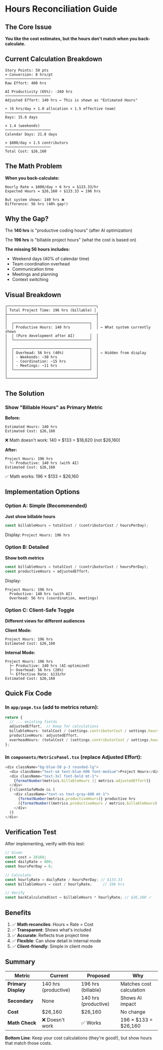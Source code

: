# Hours Reconciliation Guide

## The Core Issue

**You like the cost estimates, but the hours don't match when you back-calculate.**

## Current Calculation Breakdown

```
Story Points: 50 pts
× Conversion: 8 hrs/pt
─────────────────────
Raw Effort: 400 hrs

AI Productivity (65%): -260 hrs
─────────────────────
Adjusted Effort: 140 hrs ← This is shown as "Estimated Hours"

÷ (6 hrs/day × 1.0 allocation × 1.5 effective team)
─────────────────────
Days: 15.6 days

× 1.4 (weekends)
─────────────────────
Calendar Days: 21.8 days

× $800/day × 1.5 contributors
─────────────────────
Total Cost: $26,160
```

## The Math Problem

**When you back-calculate:**
```
Hourly Rate = $800/day ÷ 6 hrs = $133.33/hr
Expected Hours = $26,160 ÷ $133.33 = 196 hrs

But system shows: 140 hrs ❌
Difference: 56 hrs (40% gap!)
```

## Why the Gap?

The **140 hrs** is "productive coding hours" (after AI optimization)

The **196 hrs** is "billable project hours" (what the cost is based on)

**The missing 56 hours includes:**
- Weekend days (40% of calendar time)
- Team coordination overhead
- Communication time
- Meetings and planning
- Context switching

## Visual Breakdown

```
┌─────────────────────────────────────────┐
│ Total Project Time: 196 hrs (billable) │
├─────────────────────────────────────────┤
│                                         │
│  ┌───────────────────────────────────┐  │
│  │ Productive Hours: 140 hrs         │  │ ← What system currently shows
│  │ (Pure development after AI)       │  │
│  └───────────────────────────────────┘  │
│                                         │
│  ┌───────────────────────────────────┐  │
│  │ Overhead: 56 hrs (40%)            │  │ ← Hidden from display
│  │ - Weekends: ~30 hrs               │  │
│  │ - Coordination: ~15 hrs           │  │
│  │ - Meetings: ~11 hrs               │  │
│  └───────────────────────────────────┘  │
│                                         │
└─────────────────────────────────────────┘
```

## The Solution

### Show "Billable Hours" as Primary Metric

**Before:**
```
Estimated Hours: 140 hrs
Estimated Cost: $26,160
```
❌ Math doesn't work: 140 × $133 = $18,620 (not $26,160)

**After:**
```
Project Hours: 196 hrs
  └─ Productive: 140 hrs (with AI)
Estimated Cost: $26,160
```
✅ Math works: 196 × $133 = $26,160

## Implementation Options

### Option A: Simple (Recommended)
**Just show billable hours**

```typescript
const billableHours = totalCost / (contributorCost / hoursPerDay);
```

Display: `Project Hours: 196 hrs`

### Option B: Detailed
**Show both metrics**

```typescript
const billableHours = totalCost / (contributorCost / hoursPerDay);
const productiveHours = adjustedEffort;
```

Display:
```
Project Hours: 196 hrs
  Productive: 140 hrs (with AI)
  Overhead: 56 hrs (coordination, meetings)
```

### Option C: Client-Safe Toggle
**Different views for different audiences**

**Client Mode:**
```
Project Hours: 196 hrs
Estimated Cost: $26,160
```

**Internal Mode:**
```
Project Hours: 196 hrs
  ├─ Productive: 140 hrs (AI-optimized)
  ├─ Overhead: 56 hrs (28%)
  └─ Effective Rate: $133/hr
Estimated Cost: $26,160
```

## Quick Fix Code

### In `app/page.tsx` (add to metrics return):

```typescript
return {
  // ... existing fields
  adjustedEffort,  // Keep for calculations
  billableHours: totalCost / (settings.contributorCost / settings.hoursPerDay),
  productiveHours: adjustedEffort,
  overheadHours: (totalCost / (settings.contributorCost / settings.hoursPerDay)) - adjustedEffort
};
```

### In `components/MetricsPanel.tsx` (replace Adjusted Effort):

```typescript
<div className="bg-blue-50 p-3 rounded-lg">
  <div className="text-sm text-blue-600 font-medium">Project Hours</div>
  <div className="text-3xl font-bold mt-1">
    {formatNumber(metrics.billableHours || metrics.adjustedEffort)}
  </div>
  {!clientSafeMode && (
    <div className="text-xs text-gray-600 mt-1">
      {formatNumber(metrics.productiveHours)} productive hrs
      ({formatNumber((metrics.productiveHours / metrics.billableHours) * 100)}% efficiency)
    </div>
  )}
</div>
```

## Verification Test

After implementing, verify with this test:

```javascript
// Given
const cost = 26160;
const dailyRate = 800;
const hoursPerDay = 6;

// Calculate
const hourlyRate = dailyRate / hoursPerDay; // $133.33
const billableHours = cost / hourlyRate;     // 196 hrs

// Verify
const backCalculatedCost = billableHours * hourlyRate; // $26,160 ✓
```

## Benefits

1. ✅ **Math reconciles**: Hours × Rate = Cost
2. ✅ **Transparent**: Shows what's included
3. ✅ **Accurate**: Reflects true project time
4. ✅ **Flexible**: Can show detail in internal mode
5. ✅ **Client-friendly**: Simple in client mode

## Summary

| Metric | Current | Proposed | Why |
|--------|---------|----------|-----|
| **Primary Display** | 140 hrs (productive) | 196 hrs (billable) | Matches cost calculation |
| **Secondary** | None | 140 hrs (productive) | Shows AI impact |
| **Cost** | $26,160 | $26,160 | No change |
| **Math Check** | ❌ Doesn't work | ✅ Works | 196 × $133 = $26,160 |

**Bottom Line**: Keep your cost calculations (they're good!), but show hours that match those costs.
